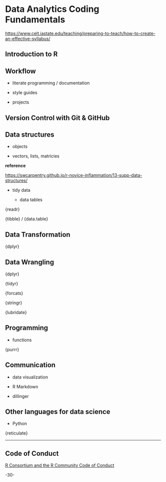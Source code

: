 # Data Analytics Coding Fundamentals

https://www.celt.iastate.edu/teaching/preparing-to-teach/how-to-create-an-effective-syllabus/



## Introduction to R


## Workflow

- literate programming / documentation

- style guides

- projects

## Version Control with Git & GitHub

## Data structures

- objects 

- vectors, lists, matricies

**reference**

https://swcarpentry.github.io/r-novice-inflammation/13-supp-data-structures/


- tidy data

  - data tables

{readr}

{tibble} / {data.table}


## Data Transformation

{dplyr}

## Data Wrangling

{dplyr}

{tidyr}

{forcats}

{stringr}

{lubridate}


## Programming

- functions

{purrr}


## Communication

- data visualization

- R Markdown

- dillinger

## Other languages for data science

- Python

{reticulate}

***

## Code of Conduct

[R Consortium and the R Community Code of Conduct](https://wiki.r-consortium.org/view/R_Consortium_and_the_R_Community_Code_of_Conduct)

-30-
